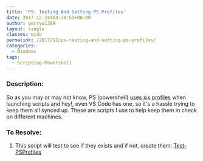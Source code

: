 ```yaml
---
title: 'PS: Testing And Setting PS Profiles'
date: 2017-12-24T03:24:53+00:00
author: gerryw1389
layout: single
classes: wide
permalink: /2017/12/ps-testing-and-setting-ps-profiles/
categories:
  - Windows
tags:
  - Scripting-Powershell
---
```

<!--more-->

### Description:

So as you may or may not know, PS (powershell) [uses six profiles](https://blogs.technet.microsoft.com/heyscriptingguy/2012/05/21/understanding-the-six-powershell-profiles/) when launching scripts and hey!, even VS Code has one, so it's a hassle trying to keep them all synced up. These are scripts I use to help keep them in check on different machines.

### To Resolve:

1. This script will test to see if they exists and if not, create them: [Test-PSProfiles](https://github.com/gerryw1389/powershell/blob/main/gwConfiguration/Public/Test-PSProfiles.ps1)